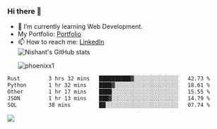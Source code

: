 ### Hi there 👋

<!--
**phoenixx1/phoenixx1** is a ✨ _special_ ✨ repository because its `README.md` (this file) appears on your GitHub profile.

Here are some ideas to get you started:

- 🔭 I’m currently working on ...
- 🌱 I’m currently learning ...
- 👯 I’m looking to collaborate on ...
- 🤔 I’m looking for help with ...
- 💬 Ask me about ...
- 📫 How to reach me: ...
- 😄 Pronouns: ...
- ⚡ Fun fact: ...
-->
- 🌱 I’m currently learning Web Development.
- My Portfolio: [Portfolio](https://phoenixx1.github.io/)
- 📫 How to reach me: [LinkedIn](https://www.linkedin.com/in/nishant-saxena-2609/)  
![Nishant's GitHub stats](https://github-readme-stats.vercel.app/api?username=phoenixx1&count_private=true)<p><img align="center" src="https://github-readme-streak-stats.herokuapp.com/?user=phoenixx1&" alt="phoenixx1" /></p>  
<!--START_SECTION:waka-->

```txt
Rust         3 hrs 32 mins   ██████████▓░░░░░░░░░░░░░░   42.73 %
Python       1 hr 32 mins    ████▓░░░░░░░░░░░░░░░░░░░░   18.61 %
Other        1 hr 17 mins    ████░░░░░░░░░░░░░░░░░░░░░   15.55 %
JSON         1 hr 13 mins    ███▓░░░░░░░░░░░░░░░░░░░░░   14.79 %
SQL          38 mins         ██░░░░░░░░░░░░░░░░░░░░░░░   07.74 %
```

<!--END_SECTION:waka-->

![](https://komarev.com/ghpvc/?username=phoenixx1&style=plastic)

<!-- ![Visitor Count](https://profile-counter.glitch.me/phoenixx1/count.svg) -->
